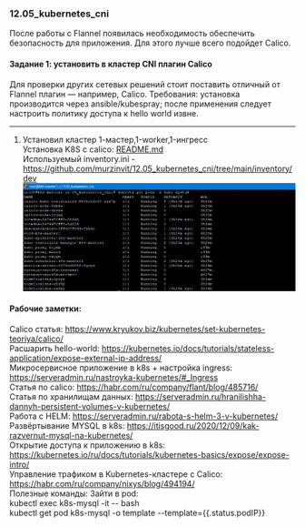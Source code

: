 ### 12.05_kubernetes_cni </br>
После работы с Flannel появилась необходимость обеспечить безопасность для приложения. Для этого лучше всего подойдет Calico.

#### Задание 1: установить в кластер CNI плагин Calico
Для проверки других сетевых решений стоит поставить отличный от Flannel плагин — например, Calico. Требования:
установка производится через ansible/kubespray;
после применения следует настроить политику доступа к hello world извне.

-----------------------
1) Установил кластер 1-мастер,1-worker,1-ингресс </br>
Установка K8S с calico: [README.md](https://github.com/murzinvit/12.04_kubernetes_install_part_2/blob/23a37632e3ec532f3a31b44cdf9c8af8089ea3b1/README.md) </br>
Используемый inventory.ini - https://github.com/murzinvit/12.05_kubernetes_cni/tree/main/inventory/dev  </br>
![Kuber_calico](https://github.com/murzinvit/screen/blob/2569383921ebc363ba4c6c4e394157f3b7cf6c0d/Kuber_calico_kube_system.jpg) </br>


#### Рабочие заметки: </br>
Calico статья: https://www.kryukov.biz/kubernetes/set-kubernetes-teoriya/calico/ </br>
Расшарить hello-world: https://kubernetes.io/docs/tutorials/stateless-application/expose-external-ip-address/ </br>
Микросервисное приложение в k8s + настройка ingress: https://serveradmin.ru/nastroyka-kubernetes/#_Ingress </br>
Статья по calico: https://habr.com/ru/company/flant/blog/485716/ </br>
Статья по хранилищам данных: https://serveradmin.ru/hranilishha-dannyh-persistent-volumes-v-kubernetes/ </br>
Работа с HELM: https://serveradmin.ru/rabota-s-helm-3-v-kubernetes/ </br>
Развёртывание MYSQL в k8s: https://itisgood.ru/2020/12/09/kak-razvernut-mysql-na-kubernetes/ </br>
Открытие доступа к приложению в k8s: https://kubernetes.io/ru/docs/tutorials/kubernetes-basics/expose/expose-intro/ </br>
Управление трафиком в Kubernetes-кластере с Calico: https://habr.com/ru/company/nixys/blog/494194/ </br>
Полезные команды: 
Зайти в pod: </br>
kubectl exec k8s-mysql -it -- bash  </br>
kubectl get pod k8s-mysql -o template --template={{.status.podIP}} </br>
